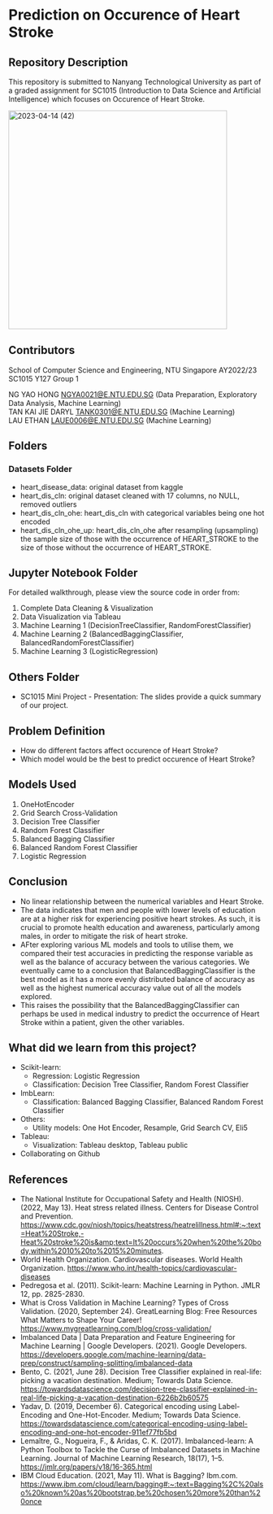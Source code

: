 # Prediction on Occurence of Heart Stroke

## Repository Description

This repository is submitted to Nanyang Technological University as part of a graded assignment for SC1015 (Introduction to Data Science and Artificial Intelligence) which focuses on Occurence of Heart Stroke.

<img width="430" alt="2023-04-14 (42)" src="https://user-images.githubusercontent.com/96024308/231941543-67a53f90-0e1d-4c4a-a4f9-3667efdbc91e.png">

## Contributors
School of Computer Science and Engineering, NTU Singapore
AY2022/23 SC1015 Y127 Group 1

NG YAO HONG NGYA0021@E.NTU.EDU.SG (Data Preparation, Exploratory Data Analysis, Machine Learning)    
TAN KAI JIE DARYL TANK0301@E.NTU.EDU.SG (Machine Learning)    
LAU ETHAN LAUE0006@E.NTU.EDU.SG (Machine Learning)    

## Folders
### Datasets Folder
* heart_disease_data: original dataset from kaggle
* heart_dis_cln: original dataset cleaned with 17 columns, no NULL, removed outliers
* heart_dis_cln_ohe: heart_dis_cln with categorical variables being one hot encoded
* heart_dis_cln_ohe_up: heart_dis_cln_ohe after resampling (upsampling) the sample size of those with the occurrence of HEART_STROKE to the size of those without the occurrence of HEART_STROKE.

## Jupyter Notebook Folder
For detailed walkthrough, please view the source code in order from:

1. Complete Data Cleaning & Visualization
2. Data Visualization via Tableau
3. Machine Learning 1 (DecisionTreeClassifier, RandomForestClassifier)
4. Machine Learning 2 (BalancedBaggingClassifier, BalancedRandomForestClassifier)
5. Machine Learning 3 (LogisticRegression)

## Others Folder
* SC1015 Mini Project - Presentation: The slides provide a quick summary of our project.

## Problem Definition
* How do different factors affect occurence of Heart Stroke?
* Which model would be the best to predict occurence of Heart Stroke?

## Models Used
1. OneHotEncoder
2. Grid Search Cross-Validation
3. Decision Tree Classifier
4. Random Forest Classifier
5. Balanced Bagging Classifier
6. Balanced Random Forest Classifier
7. Logistic Regression

## Conclusion
* No linear relationship between the numerical variables and Heart Stroke.
* The data indicates that men and people with lower levels of education are at a higher risk for experiencing positive heart strokes. As such, it is crucial to promote health education and awareness, particularly among males, in order to mitigate the risk of heart stroke.
* AFter exploring various ML models and tools to utilise them, we compared their test accuracies in predicting the response variable as well as the balance of accuracy between the various categories. We eventually came to a conclusion that BalancedBaggingClassifier is the best model as it has a more evenly distributed balance of accuracy as well as the highest numerical accuracy value out of all the models explored.
* This raises the possibility that the BalancedBaggingClassifier can perhaps be used in medical industry to predict the occurrence of Heart Stroke within a patient, given the other variables.

## What did we learn from this project?
* Scikit-learn:
    * Regression: Logistic Regression
    * Classification: Decision Tree Classifier, Random Forest Classifier
* ImbLearn:
    * Classification: Balanced Bagging Classifier, Balanced Random Forest Classifier
* Others:
    * Utility models: One Hot Encoder, Resample, Grid Search CV, Eli5
* Tableau:
    * Visualization: Tableau desktop, Tableau public
* Collaborating on Github

## References
* The National Institute for Occupational Safety and Health (NIOSH). (2022, May 13). Heat stress related illness. Centers for Disease Control and Prevention.  https://www.cdc.gov/niosh/topics/heatstress/heatrelillness.html#:~:text=Heat%20Stroke,-Heat%20stroke%20is&amp;text=It%20occurs%20when%20the%20body,within%2010%20to%2015%20minutes.    
* World Health Organization. Cardiovascular diseases. World Health Organization. https://www.who.int/health-topics/cardiovascular-diseases 
* Pedregosa et al. (2011). Scikit-learn: Machine Learning in Python. JMLR 12, pp. 2825-2830.‌​   
* What is Cross Validation in Machine Learning? Types of Cross Validation. (2020, September 24). GreatLearning Blog: Free Resources What Matters to Shape Your Career! https://www.mygreatlearning.com/blog/cross-validation/ ​   
* Imbalanced Data | Data Preparation and Feature Engineering for Machine Learning | Google Developers. (2021). Google Developers. https://developers.google.com/machine-learning/data-prep/construct/sampling-splitting/imbalanced-data ​   
* Bento, C. (2021, June 28). Decision Tree Classifier explained in real-life: picking a vacation destination. Medium; Towards Data Science. https://towardsdatascience.com/decision-tree-classifier-explained-in-real-life-picking-a-vacation-destination-6226b2b60575 ​      
* Yadav, D. (2019, December 6). Categorical encoding using Label-Encoding and One-Hot-Encoder. Medium; Towards Data Science. https://towardsdatascience.com/categorical-encoding-using-label-encoding-and-one-hot-encoder-911ef77fb5bd ​   
* Lemaître, G., Nogueira, F., & Aridas, C. K. (2017). Imbalanced-learn: A Python Toolbox to Tackle the Curse of Imbalanced Datasets in Machine Learning. Journal of Machine Learning Research, 18(17), 1–5. https://jmlr.org/papers/v18/16-365.html ​    
* IBM Cloud Education. (2021, May 11). What is Bagging? Ibm.com. https://www.ibm.com/cloud/learn/bagging#:~:text=Bagging%2C%20also%20known%20as%20bootstrap,be%20chosen%20more%20than%20once ​   

